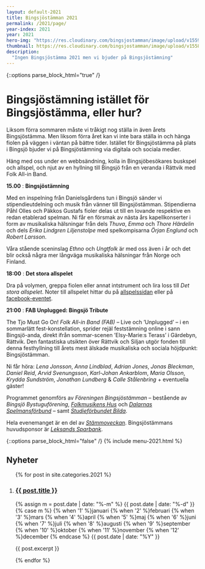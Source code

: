 ```yaml
---
layout: default-2021
title: Bingsjöstämman 2021
permalink: /2021/page/
year-index: 2021
year: 2021
hero-img: "https://res.cloudinary.com/bingsjostamman/image/upload/v1559022830/hero-2019_mgzjjl.jpg"
thumbnail: https://res.cloudinary.com/bingsjostamman/image/upload/v1558991223/programblad-2019_share_l3hgfh.jpg
description:
  "Ingen Bingsjöstämma 2021 men vi bjuder på Bingsjöstämning"
---
```



{::options parse_block_html="true" /}
<div class="glacier">

# Bingsjöstämning istället för Bingsjöstämma, eller hur?

Liksom förra sommaren måste vi tråkigt nog ställa in även årets Bingsjöstämma. Men liksom förra året kan vi inte bara ställa in och hänga fiolen på väggen i väntan på bättre tider. Istället för Bingsjöstämma på plats i Bingsjö bjuder vi på Bingsjöstämning via digitala och sociala medier.

Häng med oss under en webbsändning, kolla in Bingsjöbesökares buskspel och allspel, och njut av en hyllning till Bingsjö från en veranda i Rättvik med Folk All-in Band.

**15.00**
: **Bingsjöstämning**

Med en inspelning från Danielsgårdens tun i Bingsjö sänder vi stipendieutdelning och musik från vänner till Bingsjöstämman. Stipendierna Påhl Olles och Päkkos Gustafs fioler delas ut till en lovande respektive en redan etablerad spelman. Ni får en försmak av nästa års kapellkonserter i form av musikaliska hälsningar från dels _Thuva_, _Emma_ och _Thore Härdelin_ och dels _Erika Lindgren Liljenstolpe_ med spelkompisarna _Örjan Englund_ och _Robert Larsson_.

Våra stående sceninslag _Ethno_ och _Ungtfolk_ är med oss även i år och det blir också några mer långväga musikaliska hälsningar från Norge och Finland.


**18:00**
: **Det stora allspelet**

Dra på volymen, greppa fiolen eller annat intstrument och lira loss till _Det stora allspelet_. Noter till allspelet hittar du på [allspelssidan](/2021/allspel/) eller på [facebook-eventet](https://www.facebook.com/events/151631240321844).


**21:00**
: **FAB Unplugged: Bingsjö Tribute**

The Tjo Must Go On! _Folk All-in Band (FAB)_ – Live och ’Unplugged’ – i en sommarlätt fest-konstellation, sprider rejäl feststämning online i sann Bingsjö-anda, direkt ifrån sommar-scenen ’Elsy-Marie:s Terass’ i Gärdebyn, Rättvik. Den fantastiska utsikten över Rättvik och Siljan utgör fonden till denna festhyllning till årets mest älskade musikaliska och sociala höjdpunkt: Bingsjöstämman.

Ni får höra: _Lena Jonsson_, _Anna Lindblad_, _Adrian Jones_, _Jonas Bleckman_, _Daniel Reid_, _Arvid Svenungsson_, _Karl-Johan Ankarblom_, _Maria Olsson_, _Krydda Sundström_, _Jonathan Lundberg_ & _Calle Stålenbring_ + eventuella gäster!

Programmet genomförs av _Föreningen Bingsjöstämman_ – bestående av _Bingsjö Bystuguförening_, _[Folkmusikens Hus](https://folkmusikenshus.se)_ och _[Dalarnas Spelmansförbund](http://www.dalarnasspelmansforbund.se)_ – samt _[Studieförbundet Bilda](https://www.bilda.nu)_.

Hela evenemanget är en del av _[Stämmoveckan](https://stammoveckan.se)_. Bingsjöstämmans huvudsponsor är _[Leksands Sparbank](https://www.leksandssparbank.se)_.


{::options parse_block_html="false" /}
{% include menu-2021.html %}

</div>



<div class="ocean">
<div class="ocean__inner">

<h2>Nyheter</h2>

<ol class="posts">

{% for post in site.categories.2021 %}

  <li class="post">
    <h3><a href="{{ post.url }}">{{ post.title }}</a></h3>
    <p class="meta">
      <time datetime="{{post.date | date: "%Y-%m-%d"}}">
        {% assign m = post.date | date: "%-m" %}
        {{ post.date | date: "%-d" }}
        {% case m %}
          {% when '1' %}januari
          {% when '2' %}februari
          {% when '3' %}mars
          {% when '4' %}april
          {% when '5' %}maj
          {% when '6' %}juni
          {% when '7' %}juli
          {% when '8' %}augusti
          {% when '9' %}september
          {% when '10' %}oktober
          {% when '11' %}november
          {% when '12' %}december
        {% endcase %}
        {{ post.date | date: "%Y" }}
      </time>
    </p>
    <div class="content">
      {{ post.excerpt }}
    </div>
  </li>

{% endfor %}

</ol>

</div>
</div>
